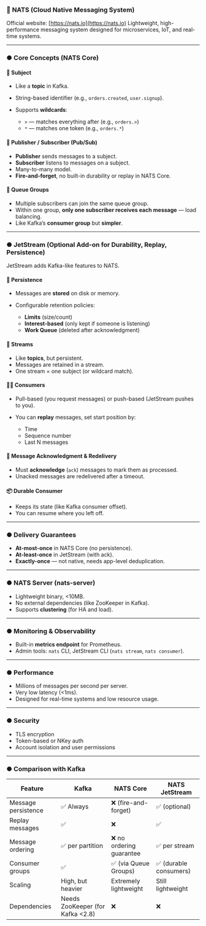 ### 📡 **NATS (Cloud Native Messaging System)**

Official website: [https://nats.io](https://nats.io)
Lightweight, high-performance messaging system designed for microservices, IoT, and real-time systems.

---

### ● **Core Concepts (NATS Core)**

#### 🔑 **Subject**

* Like a **topic** in Kafka.
* String-based identifier (e.g., `orders.created`, `user.signup`).
* Supports **wildcards**:

  * `>` — matches everything after (e.g., `orders.>`)
  * `*` — matches one token (e.g., `orders.*`)

#### 📨 **Publisher / Subscriber (Pub/Sub)**

* **Publisher** sends messages to a subject.
* **Subscriber** listens to messages on a subject.
* Many-to-many model.
* **Fire-and-forget**, no built-in durability or replay in NATS Core.

#### 👥 **Queue Groups**

* Multiple subscribers can join the same queue group.
* Within one group, **only one subscriber receives each message** — load balancing.
* Like Kafka’s **consumer group** but **simpler**.

---

### ● **JetStream (Optional Add-on for Durability, Replay, Persistence)**

JetStream adds Kafka-like features to NATS.

#### 💾 **Persistence**

* Messages are **stored** on disk or memory.
* Configurable retention policies:

  * **Limits** (size/count)
  * **Interest-based** (only kept if someone is listening)
  * **Work Queue** (deleted after acknowledgment)

#### 🧾 **Streams**

* Like **topics**, but persistent.
* Messages are retained in a stream.
* One stream = one subject (or wildcard match).

#### 🧑‍💻 **Consumers**

* Pull-based (you request messages) or push-based (JetStream pushes to you).
* You can **replay** messages, set start position by:

  * Time
  * Sequence number
  * Last N messages

#### 🔁 **Message Acknowledgment & Redelivery**

* Must **acknowledge** (`ack`) messages to mark them as processed.
* Unacked messages are redelivered after a timeout.

#### 📦 **Durable Consumer**

* Keeps its state (like Kafka consumer offset).
* You can resume where you left off.

---

### ● **Delivery Guarantees**

* **At-most-once** in NATS Core (no persistence).
* **At-least-once** in JetStream (with ack).
* **Exactly-once** — not native, needs app-level deduplication.

---

### ● **NATS Server (nats-server)**

* Lightweight binary, <10MB.
* No external dependencies (like ZooKeeper in Kafka).
* Supports **clustering** (for HA and load).

---

### ● **Monitoring & Observability**

* Built-in **metrics endpoint** for Prometheus.
* Admin tools: `nats` CLI, JetStream CLI (`nats stream`, `nats consumer`).

---

### ● **Performance**

* Millions of messages per second per server.
* Very low latency (<1ms).
* Designed for real-time systems and low resource usage.

---

### ● **Security**

* TLS encryption
* Token-based or NKey auth
* Account isolation and user permissions

---

### ● **Comparison with Kafka**

| Feature             | Kafka                            | NATS Core               | NATS JetStream        |
| ------------------- | -------------------------------- | ----------------------- | --------------------- |
| Message persistence | ✅ Always                         | ❌ (fire-and-forget)     | ✅ (optional)          |
| Replay messages     | ✅                                | ❌                       | ✅                     |
| Message ordering    | ✅ per partition                  | ❌ no ordering guarantee | ✅ per stream          |
| Consumer groups     | ✅                                | ✅ (via Queue Groups)    | ✅ (durable consumers) |
| Scaling             | High, but heavier                | Extremely lightweight   | Still lightweight     |
| Dependencies        | Needs ZooKeeper (for Kafka <2.8) | ❌                       | ❌                     |
